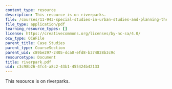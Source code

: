 ```yaml
---
content_type: resource
description: This resource is on riverparks.
file: /courses/11-943-special-studies-in-urban-studies-and-planning-the-cardener-river-corridor-workshop-fall-2001/c3c98b264fc4a8c243b1455424b42133_riverpark.pdf
file_type: application/pdf
learning_resource_types: []
license: https://creativecommons.org/licenses/by-nc-sa/4.0/
ocw_type: OCWFile
parent_title: Case Studies
parent_type: CourseSection
parent_uid: c89be297-2405-dca0-efd8-b374828b3c9c
resourcetype: Document
title: riverpark.pdf
uid: c3c98b26-4fc4-a8c2-43b1-455424b42133
---
```

This resource is on riverparks.